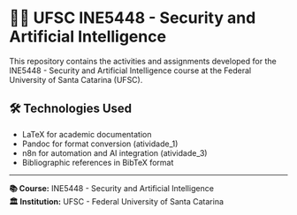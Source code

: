 # 🔐🤖 UFSC INE5448 - Security and Artificial Intelligence

This repository contains the activities and assignments developed for the INE5448 - Security and Artificial Intelligence course at the Federal University of Santa Catarina (UFSC).

## 🛠️ Technologies Used

- LaTeX for academic documentation
- Pandoc for format conversion (atividade_1)
- n8n for automation and AI integration (atividade_3)
- Bibliographic references in BibTeX format

---

**📚 Course:** INE5448 - Security and Artificial Intelligence  
**🏛️ Institution:** UFSC - Federal University of Santa Catarina
